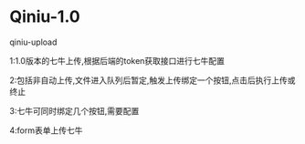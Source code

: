 # Qiniu-1.0

qiniu-upload

1:1.0版本的七牛上传,根据后端的token获取接口进行七牛配置

2:包括非自动上传,文件进入队列后暂定,触发上传绑定一个按钮,点击后执行上传或终止

3:七牛可同时绑定几个按钮,需要配置

4:form表单上传七牛
